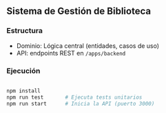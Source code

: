 ## Sistema de Gestión de Biblioteca

### Estructura
- Dominio: Lógica central (entidades, casos de uso)
- API: endpoints REST en `/apps/backend`

### Ejecución 

```bash

npm install
npm run test       # Ejecuta tests unitarios
npm run start      # Inicia la API (puerto 3000)
